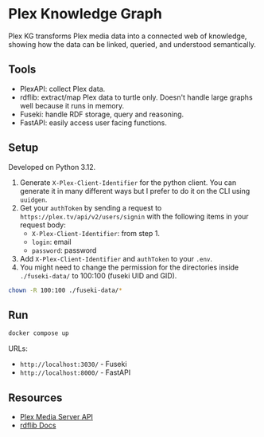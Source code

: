 # Plex Knowledge Graph

Plex KG transforms Plex media data into a connected web of knowledge, showing how the data can be linked, queried, and understood semantically.

## Tools

- PlexAPI: collect Plex data.
- rdflib: extract/map Plex data to turtle only. Doesn't handle large graphs well because it runs in memory.
- Fuseki: handle RDF storage, query and reasoning.
- FastAPI: easily access user facing functions.

## Setup

Developed on Python 3.12.

1. Generate `X-Plex-Client-Identifier` for the python client. You can generate it in many different ways but I prefer to do it on the CLI using `uuidgen`.
2. Get your `authToken` by sending a request to `https://plex.tv/api/v2/users/signin` with the following items in your request body:
    - `X-Plex-Client-Identifier`: from step 1.
    - `login`: email
    - `password`: password
3. Add `X-Plex-Client-Identifier` and `authToken` to your `.env`.
4. You might need to change the permission for the directories inside `./fuseki-data/` to 100:100 (fuseki UID and GID).

```bash
chown -R 100:100 ./fuseki-data/*
```

## Run

```bash
docker compose up
```

URLs:

- `http://localhost:3030/` - Fuseki
- `http://localhost:8000/` - FastAPI

## Resources

- [Plex Media Server API](https://developer.plex.tv/)
- [rdflib Docs](https://rdflib.readthedocs.io/en/stable/)
